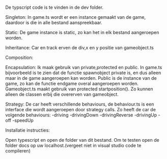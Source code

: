 De typscript code is te vinden in de dev folder.

Singleton:
In game.ts wordt er een instance gemaakt van de game, daardoor is die in alle bestand aanspreekbaar.

Static:
De game instance is static, zo kan het in elk bestand aangeroepen worden.

Inheritance: 
Car en track erven de div,x en y positie van gameobject.ts

Composition:

Encapsulation:
Ik maak gebruik van private,protected en public. In game.ts bijvoorbeeld is te zien dat de functie spawnobject private is, en dus alleen maar in de game aangeroepen kan worden. Public is de instance van de game, zo kan de functie endgame overal aangeroepen worden.
Gameobject.ts maakt gebruik van protected startposition(). Zo kunnen alleen de classen erbij die overerven van gameobject.


Strategy:
De car heeft verschillende behaviours, de behaviour.ts is een interface die wordt aangeroepen door strategy calls. 
Zo heeft de car de volgende behaviours:
-driving
-drivingDown
-drivingReverse
-drivingUp
-off
-speedUp

Installatie instructies:

Open typescript en open de folder van dit bestand. 
Om te testen open de folder docs op uw localhost.(vergeet niet in visual studio code te compileren)
